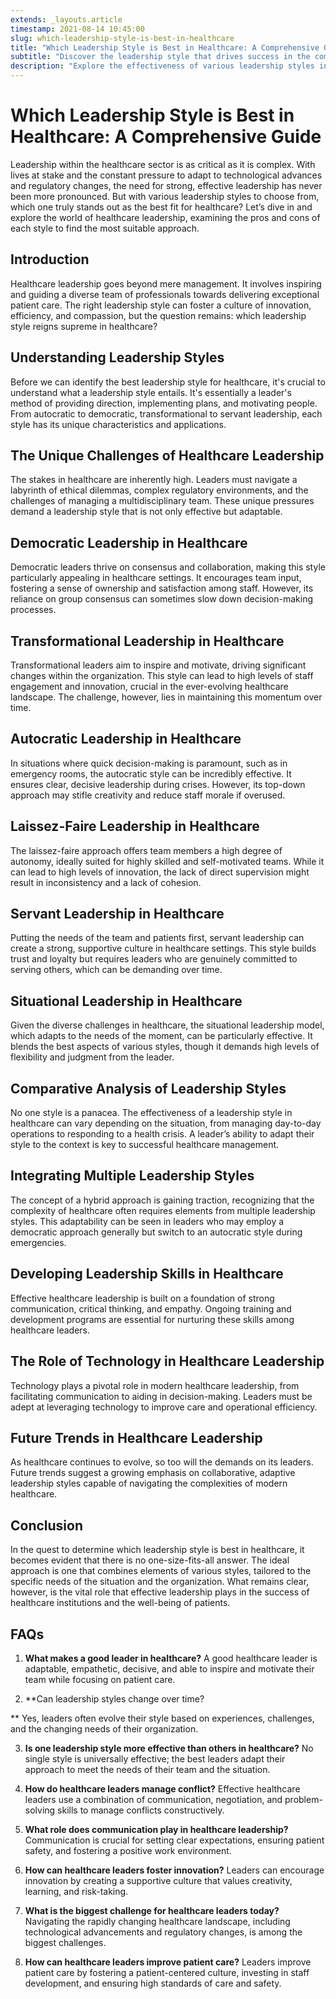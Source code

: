 ```yaml
---
extends: _layouts.article
timestamp: 2021-08-14 10:45:00
slug: which-leadership-style-is-best-in-healthcare
title: "Which Leadership Style is Best in Healthcare: A Comprehensive Guide"
subtitle: "Discover the leadership style that drives success in the complex world of healthcare."
description: "Explore the effectiveness of various leadership styles in healthcare settings and learn how the right leadership approach can enhance patient care and team morale."
---
```


# Which Leadership Style is Best in Healthcare: A Comprehensive Guide

Leadership within the healthcare sector is as critical as it is complex. With lives at stake and the constant pressure to adapt to technological advances and regulatory changes, the need for strong, effective leadership has never been more pronounced. But with various leadership styles to choose from, which one truly stands out as the best fit for healthcare? Let’s dive in and explore the world of healthcare leadership, examining the pros and cons of each style to find the most suitable approach.

## **Introduction**

Healthcare leadership goes beyond mere management. It involves inspiring and guiding a diverse team of professionals towards delivering exceptional patient care. The right leadership style can foster a culture of innovation, efficiency, and compassion, but the question remains: which leadership style reigns supreme in healthcare?

## **Understanding Leadership Styles**

Before we can identify the best leadership style for healthcare, it's crucial to understand what a leadership style entails. It's essentially a leader's method of providing direction, implementing plans, and motivating people. From autocratic to democratic, transformational to servant leadership, each style has its unique characteristics and applications.

## **The Unique Challenges of Healthcare Leadership**

The stakes in healthcare are inherently high. Leaders must navigate a labyrinth of ethical dilemmas, complex regulatory environments, and the challenges of managing a multidisciplinary team. These unique pressures demand a leadership style that is not only effective but adaptable.

## **Democratic Leadership in Healthcare**

Democratic leaders thrive on consensus and collaboration, making this style particularly appealing in healthcare settings. It encourages team input, fostering a sense of ownership and satisfaction among staff. However, its reliance on group consensus can sometimes slow down decision-making processes.

## **Transformational Leadership in Healthcare**

Transformational leaders aim to inspire and motivate, driving significant changes within the organization. This style can lead to high levels of staff engagement and innovation, crucial in the ever-evolving healthcare landscape. The challenge, however, lies in maintaining this momentum over time.

## **Autocratic Leadership in Healthcare**

In situations where quick decision-making is paramount, such as in emergency rooms, the autocratic style can be incredibly effective. It ensures clear, decisive leadership during crises. However, its top-down approach may stifle creativity and reduce staff morale if overused.

## **Laissez-Faire Leadership in Healthcare**

The laissez-faire approach offers team members a high degree of autonomy, ideally suited for highly skilled and self-motivated teams. While it can lead to high levels of innovation, the lack of direct supervision might result in inconsistency and a lack of cohesion.

## **Servant Leadership in Healthcare**

Putting the needs of the team and patients first, servant leadership can create a strong, supportive culture in healthcare settings. This style builds trust and loyalty but requires leaders who are genuinely committed to serving others, which can be demanding over time.

## **Situational Leadership in Healthcare**

Given the diverse challenges in healthcare, the situational leadership model, which adapts to the needs of the moment, can be particularly effective. It blends the best aspects of various styles, though it demands high levels of flexibility and judgment from the leader.

## **Comparative Analysis of Leadership Styles**

No one style is a panacea. The effectiveness of a leadership style in healthcare can vary depending on the situation, from managing day-to-day operations to responding to a health crisis. A leader’s ability to adapt their style to the context is key to successful healthcare management.

## **Integrating Multiple Leadership Styles**

The concept of a hybrid approach is gaining traction, recognizing that the complexity of healthcare often requires elements from multiple leadership styles. This adaptability can be seen in leaders who may employ a democratic approach generally but switch to an autocratic style during emergencies.

## **Developing Leadership Skills in Healthcare**

Effective healthcare leadership is built on a foundation of strong communication, critical thinking, and empathy. Ongoing training and development programs are essential for nurturing these skills among healthcare leaders.

## **The Role of Technology in Healthcare Leadership**

Technology plays a pivotal role in modern healthcare leadership, from facilitating communication to aiding in decision-making. Leaders must be adept at leveraging technology to improve care and operational efficiency.

## **Future Trends in Healthcare Leadership**

As healthcare continues to evolve, so too will the demands on its leaders. Future trends suggest a growing emphasis on collaborative, adaptive leadership styles capable of navigating the complexities of modern healthcare.

## **Conclusion**

In the quest to determine which leadership style is best in healthcare, it becomes evident that there is no one-size-fits-all answer. The ideal approach is one that combines elements of various styles, tailored to the specific needs of the situation and the organization. What remains clear, however, is the vital role that effective leadership plays in the success of healthcare institutions and the well-being of patients.

## **FAQs**

1. **What makes a good leader in healthcare?**
   A good healthcare leader is adaptable, empathetic, decisive, and able to inspire and motivate their team while focusing on patient care.

2. **Can leadership styles change over time?

**
   Yes, leaders often evolve their style based on experiences, challenges, and the changing needs of their organization.

3. **Is one leadership style more effective than others in healthcare?**
   No single style is universally effective; the best leaders adapt their approach to meet the needs of their team and the situation.

4. **How do healthcare leaders manage conflict?**
   Effective healthcare leaders use a combination of communication, negotiation, and problem-solving skills to manage conflicts constructively.

5. **What role does communication play in healthcare leadership?**
   Communication is crucial for setting clear expectations, ensuring patient safety, and fostering a positive work environment.

6. **How can healthcare leaders foster innovation?**
   Leaders can encourage innovation by creating a supportive culture that values creativity, learning, and risk-taking.

7. **What is the biggest challenge for healthcare leaders today?**
   Navigating the rapidly changing healthcare landscape, including technological advancements and regulatory changes, is among the biggest challenges.

8. **How can healthcare leaders improve patient care?**
   Leaders improve patient care by fostering a patient-centered culture, investing in staff development, and ensuring high standards of care and safety.
